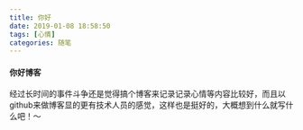 ```yaml
---
title: 你好
date: 2019-01-08 18:58:50
tags: [心情]
categories: 随笔
---
```

#### 你好博客
经过长时间的事件斗争还是觉得搞个博客来记录记录心情等内容比较好，而且以github来做博客显的更有技术人员的感觉，这样也是挺好的，大概想到什么就写什么吧！～